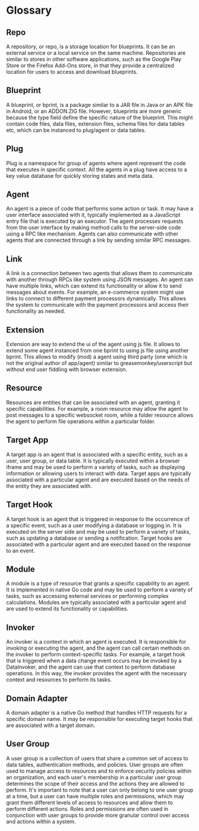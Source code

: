 # Glossary

## Repo
A repository, or repo, is a storage location for blueprints. It can be an external service or a local service on the same machine. Repositories are similar to stores in other software applications, such as the Google Play Store or the Firefox Add-Ons store, in that they provide a centralized location for users to access and download blueprints.

## Blueprint
A blueprint, or bprint, is a package similar to a JAR file in Java or an APK file in Android, or an ADDON.ZIG file. However, blueprints are more generic because the type field define the specific nature of the blueprint. This might contain code files, data files, extension files, schema files for data tables etc, which can be instanced to plug/agent or data tables.

## Plug
Plug is a namespace for group of agents where agent represent the code that executes in specific context. All the agents in a plug have access to a key value database for quickly storing states and meta data.

## Agent
An agent is a piece of code that performs some action or task. It may have a user interface associated with it, typically implemented as a JavaScript entry file that is executed by an executor. The agent processes requests from the user interface by making method calls to the server-side code using a RPC like mechanism. Agents can also communicate with other agents that are connected through a link by sending similar RPC messages.

## Link
A link is a connection between two agents that allows them to communicate with another through RPCs like system using JSON messages. An agent can have multiple links, which can extend its functionality or allow it to send messages about events. For example, an e-commerce system might use links to connect to different payment processors dynamically. This allows the system to communicate with the payment processors and access their functionality as needed.

## Extension
Extension are way to extend the ui of the agent using js file. It allows to extend some agent instanced from one bprint to using js file using another bprint. This allows to modify (mod) a agent using third party (one which is not the original author of app/agent) similar to greasemonkey/userscript but without end user fiddling with browser extension.

## Resource
Resources are entities that can be associated with an agent, granting it specific capabilities. For example, a room resource may allow the agent to post messages to a specific websocket room, while a folder resource allows the agent to perform file operations within a particular folder.  

## Target App
A target app is an agent that is associated with a specific entity, such as a user, user group, or data table. It is typically executed within a browser iframe and may be used to perform a variety of tasks, such as displaying information or allowing users to interact with data. Target apps are typically associated with a particular agent and are executed based on the needs of the entity they are associated with.

## Target Hook
A target hook is an agent that is triggered in response to the occurrence of a specific event, such as a user modifying a database or logging in. It is executed on the server side and may be used to perform a variety of tasks, such as updating a database or sending a notification. Target hooks are associated with a particular agent and are executed based on the response to an event.

## Module
A module is a type of resource that grants a specific capability to an agent. It is implemented in native Go code and may be used to perform a variety of tasks, such as accessing external services or performing complex calculations. Modules are typically associated with a particular agent and are used to extend its functionality or capabilities.

## Invoker
An invoker is a context in which an agent is executed. It is responsible for invoking or executing the agent, and the agent can call certain methods on the invoker to perform context-specific tasks. For example, a target hook that is triggered when a data change event occurs may be invoked by a DataInvoker, and the agent can use that context to perform database operations. In this way, the invoker provides the agent with the necessary context and resources to perform its tasks.

## Domain Adapter
A domain adapter is a native Go method that handles HTTP requests for a specific domain name. It may be responsible for executing target hooks that are associated with a target domain.

## User Group
A user group is a collection of users that share a common set of access to data tables, authentication methods, and policies. User groups are often used to manage access to resources and to enforce security policies within an organization, and each user's membership in a particular user group determines the scope of their access and the actions they are allowed to perform. It's important to note that a user can only belong to one user group at a time, but a user can have multiple roles and permissions, which may grant them different levels of access to resources and allow them to perform different actions. Roles and permissions are often used in conjunction with user groups to provide more granular control over access and actions within a system.
